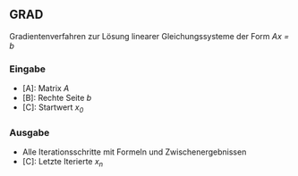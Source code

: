 ## GRAD
Gradientenverfahren zur Lösung linearer Gleichungssysteme der Form *Ax = b*

### Eingabe
- [A]: Matrix *A*
- [B]: Rechte Seite *b*
- [C]: Startwert *x<sub>0</sub>*

### Ausgabe
- Alle Iterationsschritte mit Formeln und Zwischenergebnissen
- [C]: Letzte Iterierte *x<sub>n</sub>*
